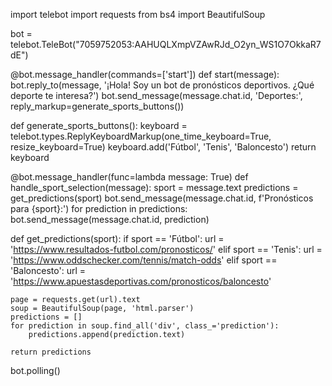 import telebot
import requests
from bs4 import BeautifulSoup

bot = telebot.TeleBot("7059752053:AAHUQLXmpVZAwRJd_O2yn_WS1O7OkkaR7dE")

@bot.message_handler(commands=['start'])
def start(message):
    bot.reply_to(message, '¡Hola! Soy un bot de pronósticos deportivos. ¿Qué deporte te interesa?')
    bot.send_message(message.chat.id, 'Deportes:', reply_markup=generate_sports_buttons())

def generate_sports_buttons():
    keyboard = telebot.types.ReplyKeyboardMarkup(one_time_keyboard=True, resize_keyboard=True)
    keyboard.add('Fútbol', 'Tenis', 'Baloncesto')
    return keyboard

@bot.message_handler(func=lambda message: True)
def handle_sport_selection(message):
    sport = message.text
    predictions = get_predictions(sport)
    bot.send_message(message.chat.id, f'Pronósticos para {sport}:')
    for prediction in predictions:
        bot.send_message(message.chat.id, prediction)

def get_predictions(sport):
    if sport == 'Fútbol':
        url = 'https://www.resultados-futbol.com/pronosticos/'
    elif sport == 'Tenis':
        url = 'https://www.oddschecker.com/tennis/match-odds'
    elif sport == 'Baloncesto':
        url = 'https://www.apuestasdeportivas.com/pronosticos/baloncesto'

    page = requests.get(url).text
    soup = BeautifulSoup(page, 'html.parser')
    predictions = []
    for prediction in soup.find_all('div', class_='prediction'):
        predictions.append(prediction.text)

    return predictions

bot.polling()
